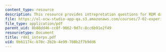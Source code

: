 ```yaml
---
content_type: resource
description: This resource provides intrepretation questions for RDM day 1.
file: https://ol-ocw-studio-app-qa.s3.amazonaws.com/courses/7-02-experimental-biology-communication-spring-2005/0b61174cb78c2b2b4e99708b2f7b9dd6_rdm1_interps.pdf
file_type: application/pdf
parent_uid: 8b88dd46-cc8f-9062-9d7c-8cc6b91e2f49
resourcetype: Document
title: rdm1_interps.pdf
uid: 0b61174c-b78c-2b2b-4e99-708b2f7b9dd6
---
```

